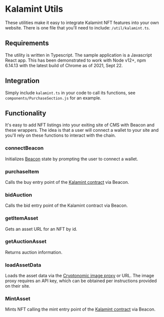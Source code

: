 # Kalamint Utils

These utilities make it easy to integrate Kalamint NFT features into your own website. There is one file that you'll need to include: `/util/kalamint.ts`.

## Requirements

The utility is written in Typescript. The sample application is a Javascript React app. This has been demonstrated to work with Node v12+, npm 6.14.13 with the latest build of Chrome as of 2021, Sept 22.

## Integration

Simply include `kalamint.ts` in your code to call its functions, see `components/PurchaseSection.js` for an example.

## Functionality

It's easy to add NFT listings into your exiting site of CMS with Beacon and these wrappers. The idea is that a user will connect a wallet to your site and you'll rely on these functions to interact with the chain.

### connectBeacon

Initializes [Beacon](https://www.walletbeacon.io/) state by prompting the user to connect a wallet.

### purchaseItem

Calls the buy entry point of the [Kalamint contract](https://better-call.dev/mainnet/KT1EpGgjQs73QfFJs9z7m1Mxm5MTnpC2tqse/code) via Beacon.

### bidAuction

Calls the bid entry point of the Kalamint contract via Beacon.

### getItemAsset

Gets an asset URL for an NFT by id.

### getAuctionAsset

Returns auction information.

### loadAssetData

Loads the asset data via the [Cryptonomic image proxy](https://github.com/Cryptonomic/ImageProxy) or URL. The image proxy requires an API key, which can be obtained per instructions provided on their site.

### MintAsset

Mints NFT calling the mint  entry point of the [Kalamint contract](https://better-call.dev/mainnet/KT1EpGgjQs73QfFJs9z7m1Mxm5MTnpC2tqse/code) via Beacon.


